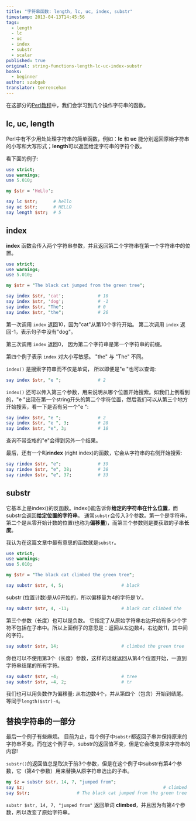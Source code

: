 ```yaml
---
title: "字符串函数: length, lc, uc, index, substr"
timestamp: 2013-04-13T14:45:56
tags:
  - length
  - lc
  - uc
  - index
  - substr
  - scalar
published: true
original: string-functions-length-lc-uc-index-substr
books:
  - beginner
author: szabgab
translator: terrencehan
---
```



在这部分的[Perl教程](/perl-tutorial)中，我们会学习到几个操作字符串的函数。


## lc, uc, length

Perl中有不少用处处理字符串的简单函数，例如：<b>lc</b> 和 <b>uc</b> 能分别返回原始字符串的小写和大写形式；<b>length</b>可以返回给定字符串的字符个数。

看下面的例子:

```perl
use strict;
use warnings;
use 5.010;

my $str = 'HeLlo';

say lc $str;      # hello
say uc $str;      # HELLO
say length $str;  # 5
```


## index

<b>index</b> 函数会传入两个字符串参数，并且返回第二个字符串在第一个字符串中的位置。

```perl
use strict;
use warnings;
use 5.010;

my $str = "The black cat jumped from the green tree";

say index $str, 'cat';             # 10
say index $str, 'dog';             # -1
say index $str, "The";             # 0
say index $str, "the";             # 26
```

第一次调用 `index` 返回10，因为"cat"从第10个字符开始。
第二次调用 `index` 返回-1，表示句子中没有"dog"。

第三次调用 `index` 返回0， 因为第二个字符串是第一个字符串的前缀。

第四个例子表示 `index` 对大小写敏感。 "the" 与 "The" 不同。

`index()` 是搜索字符串而不仅是单词， 所以即便是"e "也可以查询:

```perl
say index $str, "e ";              # 2
```

`index()` 还可以传入第三个参数，用来说明从哪个位置开始搜索。如我们上例看到的，"e "出现在第一个string开头的第二个字符位置，然后我们可以从第三个地方开始搜索，看一下是否有另一个"e ":

```perl
say index $str, "e ";              # 2
say index $str, "e ", 3;           # 28
say index $str, "e", 3;            # 18
```

查询不带空格的"e"会得到另外一个结果。

最后，还有一个叫<b>rindex</b> (right index)的函数，它会从字符串的右侧开始搜索:

```perl
say rindex $str, "e";              # 39
say rindex $str, "e", 38;          # 38
say rindex $str, "e", 37;          # 33
```

## substr

它基本上是index()的反函数。index()能告诉你<b>给定的字符串在什么位置</b>，而substr会返回<b>给定位置的字符串</b>。 
通常`substr`会传入3个参数。第一个是字符串，第二个是从零开始计数的位置(也称为<b>偏移量</b>)，而第三个参数则是要获取的子串<b>长度</b>。

我认为在这篇文章中最有意思的函数就是`substr`。

```perl
use strict;
use warnings;
use 5.010;

my $str = "The black cat climbed the green tree";

say substr $str, 4, 5;                      # black
```

substr (位置计数)是从0开始的，所以偏移量为4的字符是'b'。

```perl
say substr $str, 4, -11;                    # black cat climbed the
```

第三个参数（长度）也可以是负数。 它指定了从原始字符串右边开始有多少个字符不包括在子串中。所以上面例子的意思是：返回从左边数4，右边数11，其中间的字符。

```perl
say substr $str, 14;                        # climbed the green tree
```

你也可以不使用第3个（长度）参数，这样的话就返回从第4个位置开始，一直到字符串结尾的所有字符。

```perl
say substr $str, -4;                        # tree
say substr $str, -4, 2;                     # tr
```

我们也可以用负数作为偏移量: 从右边数4个，并从第四个（包含）开始到结尾。等同于`length($str)-4`。

## 替换字符串的一部分

最后一个例子有些麻烦。
目前为止，每个例子中`substr`都返回子串并保持原来的字符串不变。而在这个例子中，substr的返回值不变，但是它会改变原来字符串的内容!

`substr()`的返回值总是取决于前3个参数，但是在这个例子中substr有第4个参数，它（第4个参数）用来替换从原字符串选出的子串。

```perl
my $z = substr $str, 14, 7, "jumped from";
say $z;                                                     # climbed
say $str;                  # The black cat jumped from the green tree
```

`substr $str, 14, 7, "jumped from"` 返回单词 <b>climbed</b>，并且因为有第4个参数，所以改变了原始字符串。
